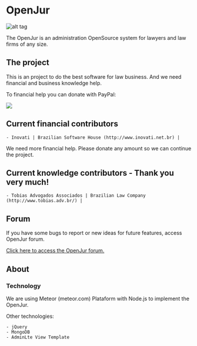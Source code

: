 # OpenJur

![alt tag](https://s9.postimg.org/gb3hy6d0b/openjur_logo.png)

 The OpenJur is an administration OpenSource system for lawyers and law firms of any size.

 
## The project
 This is an project to do the best software for law business. And we need financial and business knowledge help.
 
 To financial help you can donate with PayPal:
 
 [![](https://www.paypalobjects.com/en_US/i/btn/btn_donateCC_LG.gif)](https://www.paypal.com/cgi-bin/webscr?cmd=_s-xclick&hosted_button_id=NM2R9DZ6AHPM4)


## Current financial contributors

    - Inovati | Brazilian Software House (http://www.inovati.net.br) |

We need more financial help. Please donate any amount so we can continue the project.



## Current knowledge contributors - Thank you very much!

    - Tobias Advogados Associados | Brazilian Law Company (http://www.tobias.adv.br/) |


## Forum
If you have some bugs to report or new ideas for future features, access OpenJur forum.

[Click here to access the OpenJur forum.](https://feedback.userreport.com/863c1584-b059-4b4f-ba29-0b1c2994b06c/)


## About

### Technology

We are using Meteor (meteor.com) Plataform with Node.js to implement the OpenJur.

Other technologies:

    - jQuery
    - MongoDB
    - AdminLte View Template

